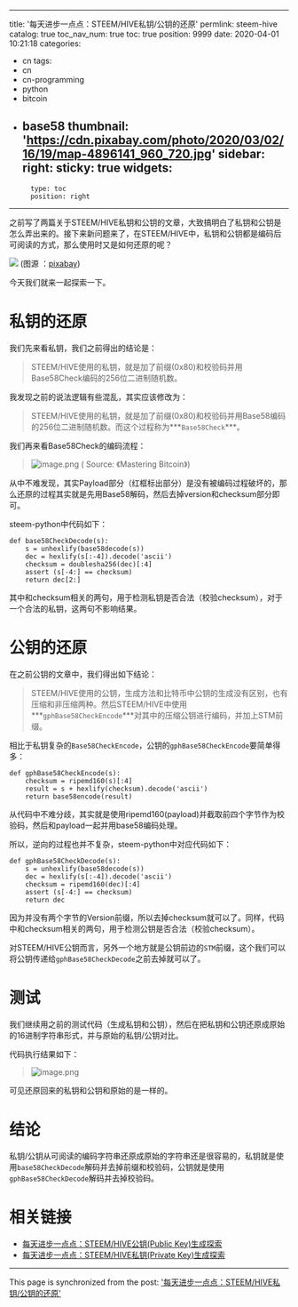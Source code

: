 
---
title: '每天进步一点点：STEEM/HIVE私钥/公钥的还原'
permlink: steem-hive
catalog: true
toc_nav_num: true
toc: true
position: 9999
date: 2020-04-01 10:21:18
categories:
- cn
tags:
- cn
- cn-programming
- python
- bitcoin
- base58
thumbnail: 'https://cdn.pixabay.com/photo/2020/03/02/16/19/map-4896141_960_720.jpg'
sidebar:
    right:
        sticky: true
widgets:
    -
        type: toc
        position: right
---


之前写了两篇关于STEEM/HIVE私钥和公钥的文章，大致搞明白了私钥和公钥是怎么弄出来的。接下来新问题来了，在STEEM/HIVE中，私钥和公钥都是编码后可阅读的方式，那么使用时又是如何还原的呢？

![](https://cdn.pixabay.com/photo/2020/03/02/16/19/map-4896141_960_720.jpg)
(图源 ：[pixabay](https://pixabay.com/))

今天我们就来一起探索一下。


# 私钥的还原

我们先来看私钥，我们之前得出的结论是：
>STEEM/HIVE使用的私钥，就是加了前缀(0x80)和校验码并用Base58Check编码的256位二进制随机数。

我发现之前的说法逻辑有些混乱，其实应该修改为：
>STEEM/HIVE使用的私钥，就是加了前缀(0x80)和校验码并用Base58编码的256位二进制随机数。而这个过程称为***`Base58Check`***。

我们再来看Base58Check的编码流程：
>![image.png](https://images.hive.blog/DQmRWhu6ctJiUddmWkWiZnfJGETyUpr4BrpkkhZRxEz5Cwj/image.png)
( Source: 《Mastering Bitcoin》)

从中不难发现，其实Payload部分（红框标出部分）是没有被编码过程破坏的，那么还原的过程其实就是先用Base58解码，然后去掉version和checksum部分即可。

steem-python中代码如下：
```
def base58CheckDecode(s):
    s = unhexlify(base58decode(s))
    dec = hexlify(s[:-4]).decode('ascii')
    checksum = doublesha256(dec)[:4]
    assert (s[-4:] == checksum)
    return dec[2:]
```

其中和checksum相关的两句，用于检测私钥是否合法（校验checksum），对于一个合法的私钥，这两句不影响结果。

# 公钥的还原

在之前公钥的文章中，我们得出如下结论：
>STEEM/HIVE使用的公钥，生成方法和比特币中公钥的生成没有区别，也有压缩和非压缩两种。然后STEEM/HIVE中使用***`gphBase58CheckEncode`***对其中的压缩公钥进行编码，并加上STM前缀。

相比于私钥复杂的`Base58CheckEncode`，公钥的`gphBase58CheckEncode`要简单得多：
```
def gphBase58CheckEncode(s):
    checksum = ripemd160(s)[:4]
    result = s + hexlify(checksum).decode('ascii')
    return base58encode(result)
```

从代码中不难分歧，其实就是使用ripemd160(payload)并截取前四个字节作为校验码，然后和payload一起并用base58编码处理。

所以，逆向的过程也并不复杂，steem-python中对应代码如下：
```
def gphBase58CheckDecode(s):
    s = unhexlify(base58decode(s))
    dec = hexlify(s[:-4]).decode('ascii')
    checksum = ripemd160(dec)[:4]
    assert (s[-4:] == checksum)
    return dec
```
因为并没有两个字节的Version前缀，所以去掉checksum就可以了。同样，代码中和checksum相关的两句，用于检测公钥是否合法（校验checksum）。

对STEEM/HIVE公钥而言，另外一个地方就是公钥前边的`STM`前缀，这个我们可以将公钥传递给`gphBase58CheckDecode`之前去掉就可以了。

# 测试

我们继续用之前的测试代码（生成私钥和公钥），然后在把私钥和公钥还原成原始的16进制字符串形式，并与原始的私钥/公钥对比。

代码执行结果如下：
>![image.png](https://images.hive.blog/DQmZt2q6rKinBThv2JYCVkY1QuPiAdxE2YXok2d4DwNzyoi/image.png)

可见还原回来的私钥和公钥和原始的是一样的。

# 结论

私钥/公钥从可阅读的编码字符串还原成原始的字符串还是很容易的，私钥就是使用`base58CheckDecode`解码并去掉前缀和校验码，公钥就是使用`gphBase58CheckDecode`解码并去掉校验码。

# 相关链接

* [每天进步一点点：STEEM/HIVE公钥(Public Key)生成探索](https://hive.blog/hive-105017/@oflyhigh/steem-hive-public-key)
* [每天进步一点点：STEEM/HIVE私钥(Private Key)生成探索](https://hive.blog/hive-105017/@oflyhigh/steem-hive-private-key)

- - -

This page is synchronized from the post: ['每天进步一点点：STEEM/HIVE私钥/公钥的还原'](https://steemit.com/@oflyhigh/steem-hive)
